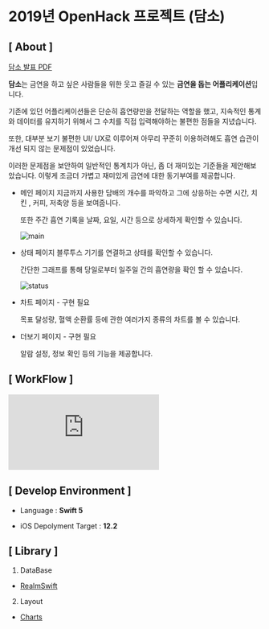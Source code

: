 # 2019년 OpenHack 프로젝트 (담소)
## [ About ]

[담소 발표 PDF](https://github.com/K-SPOT/iOS/blob/master/publicData/Kspot_UI_description.pdf)

**담소**는 금연을 하고 싶은 사람들을 위한 웃고 즐길 수 있는 **금연을 돕는 어플리케이션**입니다. 

기존에 있던 어플리케이션들은 단순히 흡연량만을 전달하는 역할을 했고, 지속적인 통계와 데이터를 유지하기 위해서 그 수치를 직접 입력해야하는 불편한 점들을 지녔습니다. 

또한, 대부분 보기 불편한 UI/ UX로 이루어져 아무리 꾸준히 이용하려해도 흡연 습관이 개선 되지 않는 문제점이 있었습니다. 

이러한 문제점을 보안하여 일반적인 통계치가 아닌, 좀 더 재미있는 기준들을 제안해보았습니다. 이렇게 조금더 가볍고 재미있게 금연에 대한 동기부여를 제공합니다. 

- 메인 페이지
  지금까지 사용한 담배의 개수를 파악하고 그에 상응하는 수면 시간, 치킨 , 커피, 저축양 등을 보여줍니다.

  또한 주간 흡연 기록을 날짜, 요일, 시간 등으로 상세하게 확인할 수 있습니다.

  

  ![main](http://bit.ly/2X5UQUS)

  

- 상태 페이지
  블루투스 기기를 연결하고 상태를 확인할 수 있습니다.

  간단한 그래프를 통해 당일로부터 일주일 간의 흡연량을 확인 할 수 있습니다.

  

  ![status](http://bit.ly/2J8kpj0)

  

- 차트 페이지 - 구현 필요

  목표 달성량, 혈액 순환률 등에 관한 여러가지 종류의 차트를 볼 수 있습니다.

  

- 더보기 페이지 - 구현 필요

  알람 설정, 정보 확인 등의 기능을 제공합니다.

  

## [ WorkFlow ]

![workflow](https://github.com/dr-24/iOS/tree/master/PublicData/workFlow.pdf)



## [ Develop Environment ]

- Language :  **Swift 5**

- iOS Depolyment Target : **12.2**

  

## [ Library ]

1. DataBase

- [RealmSwift](https://github.com/realm/realm-cocoa)

2. Layout

- [Charts](https://github.com/danielgindi/Charts)

